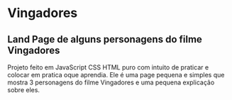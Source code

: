 # Vingadores

## Land Page de alguns personagens do filme Vingadores

<p> Projeto feito em JavaScript CSS HTML puro com intuito de praticar e colocar em pratica oque aprendia. Ele é uma page pequena e simples que mostra 3 personagens do filme Vingadores e uma pequena explicação sobre eles.</p>